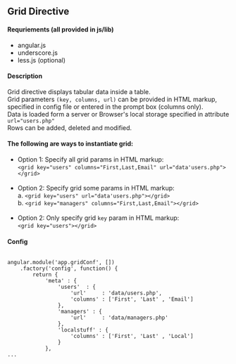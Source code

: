<h2>Grid Directive</h2>
<h4>Requriements (all provided in js/lib)</h4>
<ul>
    <li> angular.js</li>
    <li> underscore.js</li>
    <li> less.js (optional)</li>
</ul>
<h4>Description</h4>
<p>
    Grid directive displays tabular data inside a table.
    <br />
    Grid parameters <code>(key, columns, url)</code> can be provided in HTML markup, specified in config file or entered in the prompt box (columns only).
    <br/>
    Data is loaded form a server or Browser's local storage specified in attribute <code>url="users.php"</code>
    <br />
    Rows can be added, deleted and modified.
</p>

<h4>The following are ways to instantiate grid:</h4>
<ul>
    <li>
        Option 1: Specify all grid params in HTML markup:<br />
            <code>&lt;grid key="users" columns="First,Last,Email" url="data'users.php"&gt;&lt;/grid&gt;</code><br />
    </li>
    <br />
    <li>
        Option 2: Specify grid some params in HTML markup:<br />
            a. <code>&lt;grid key="users" url="data'users.php"&gt;&lt;/grid&gt;</code><br />
            b. <code>&lt;grid key="managers" columns="First,Last,Email"&gt;&lt;/grid&gt;</code><br />
    </li>
    <br />
    <li>
        Option 2: Only specify grid <code>key</code> param in HTML markup:<br />
            <code>&lt;grid key="users"&gt;&lt;/grid&gt;</code><br />
    </li>
</ul>

<h4>Config</h4>
<code>
angular.module('app.gridConf', [])
    .factory('config', function() {
        return {
            'meta' : {
                'users'  : {
                    'url'     : 'data/users.php',
                    'columns' : ['First', 'Last' , 'Email']
                },
                'managers' : {
                    'url'     : 'data/managers.php'
                },
                'localstuff' : {
                    'columns' : ['First', 'Last' , 'Local']
                }
            },
...
</code>

